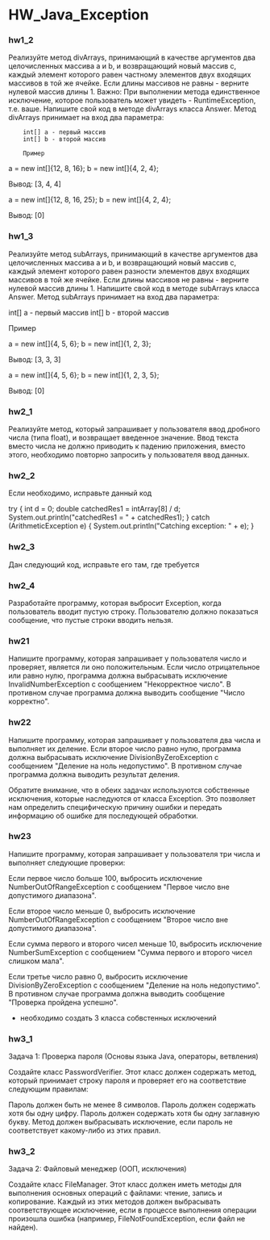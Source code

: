 # HW_Java_Exception
### hw1_2 
Реализуйте метод divArrays, принимающий в качестве аргументов два целочисленных массива
a и b, и возвращающий новый массив с, каждый элемент которого равен частному элементов двух
входящих массивов в той же ячейке.
        Если длины массивов не равны - верните нулевой массив длины 1.
        Важно: При выполнении метода единственное исключение, которое пользователь может
        увидеть - RuntimeException, т.е. ваше.
        Напишите свой код в методе divArrays класса Answer.
        Метод divArrays принимает на вход два параметра:

        int[] a - первый массив
        int[] b - второй массив

        Пример

a = new int[]{12, 8, 16};
b = new int[]{4, 2, 4};

Вывод: [3, 4, 4]

a = new int[]{12, 8, 16, 25};
b = new int[]{4, 2, 4};

Вывод: [0]
### hw1_3 
Реализуйте метод subArrays, принимающий в качестве аргументов два целочисленных массива
 a и b, и возвращающий новый массив c, каждый элемент которого равен разности элементов
 двух входящих массивов в той же ячейке.
Если длины массивов не равны - верните нулевой массив длины 1.
Напишите свой код в методе subArrays класса Answer. Метод subArrays принимает на вход
два параметра:

int[] a - первый массив
int[] b - второй массив

Пример

a = new int[]{4, 5, 6};
b = new int[]{1, 2, 3};

Вывод: [3, 3, 3]

a = new int[]{4, 5, 6};
b = new int[]{1, 2, 3, 5};

Вывод: [0]
### hw2_1
Реализуйте метод, который запрашивает у пользователя ввод дробного числа (типа float),
и возвращает введенное значение. Ввод текста вместо числа не должно приводить к
падению приложения, вместо этого, необходимо повторно запросить у пользователя ввод данных.
### hw2_2
Если необходимо, исправьте данный код

try {
   int d = 0;
   double catchedRes1 = intArray[8] / d;
   System.out.println("catchedRes1 = " + catchedRes1);
} catch (ArithmeticException e) {
   System.out.println("Catching exception: " + e);
}
### hw2_3
Дан следующий код, исправьте его там, где требуется
### hw2_4
Разработайте программу, которая выбросит Exception, когда пользователь вводит пустую строку.
 Пользователю должно показаться сообщение, что пустые строки вводить нельзя.
 ### hw21
 Напишите программу, которая запрашивает у пользователя число и проверяет,
является ли оно положительным. Если число отрицательное или равно нулю,
программа должна выбрасывать исключение InvalidNumberException с сообщением
"Некорректное число". В противном случае программа должна выводить сообщение
"Число корректно".
### hw22
Напишите программу, которая запрашивает у пользователя два числа и выполняет их деление.
Если второе число равно нулю, программа должна выбрасывать исключение DivisionByZeroException с сообщением
"Деление на ноль недопустимо". В противном случае программа должна выводить результат деления.

Обратите внимание, что в обеих задачах используются собственные исключения, которые наследуются от класса Exception.
Это позволяет нам определить специфическую причину ошибки и передать информацию об ошибке для последующей обработки.
### hw23
Напишите программу, которая запрашивает у пользователя три числа и выполняет следующие проверки:

Если первое число больше 100, выбросить исключение NumberOutOfRangeException с сообщением
"Первое число вне допустимого диапазона".

Если второе число меньше 0, выбросить исключение NumberOutOfRangeException с сообщением
"Второе число вне допустимого диапазона".

Если сумма первого и второго чисел меньше 10, выбросить исключение NumberSumException с сообщением
"Сумма первого и второго чисел слишком мала".

Если третье число равно 0, выбросить исключение DivisionByZeroException с сообщением "Деление на ноль недопустимо".
В противном случае программа должна выводить сообщение "Проверка пройдена успешно".
- необходимо создать 3 класса собвстенных исключений
### hw3_1
Задача 1: Проверка пароля (Основы языка Java, операторы, ветвления)

Создайте класс PasswordVerifier. Этот класс должен содержать метод, который принимает строку пароля и проверяет его 
на соответствие следующим правилам:

Пароль должен быть не менее 8 символов.
Пароль должен содержать хотя бы одну цифру.
Пароль должен содержать хотя бы одну заглавную букву.
Метод должен выбрасывать исключение, если пароль не соответствует какому-либо из этих правил.
### hw3_2
Задача 2: Файловый менеджер (ООП, исключения)

Создайте класс FileManager. Этот класс должен иметь методы для выполнения основных операций с файлами: чтение, 
запись и копирование. Каждый из этих методов должен выбрасывать соответствующее исключение, если в процессе выполнения 
операции произошла ошибка (например, FileNotFoundException, если файл не найден).
